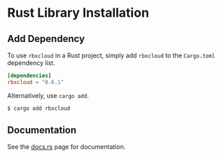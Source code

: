 # Rust Library Installation

## Add Dependency

To use `rbxcloud` in a Rust project, simply add `rbxcloud` to the `Cargo.toml` dependency list.
```toml
[dependencies]
rbxcloud = "0.6.1"
```

Alternatively, use `cargo add`.
```sh
$ cargo add rbxcloud
```

## Documentation

See the [docs.rs](https://docs.rs/rbxcloud/latest/rbxcloud/) page for documentation.
